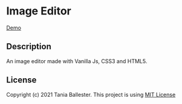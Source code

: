 # Image Editor
[Demo](https://tbm85.github.io/Demo-Image-Editor/)

## Description
An image editor made with Vanilla Js, CSS3 and HTML5.

## License
Copyright (c) 2021 Tania Ballester. This project is using [MIT License](LICENSE.md)